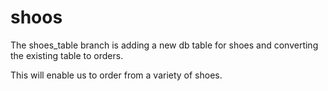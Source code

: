 # shoos

The shoes_table branch is adding a new db table for shoes and converting the existing table to orders.

This will enable us to order from a variety of shoes.
